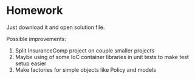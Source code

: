 # Homework

Just download it and open solution file.



Possible improvements:
  1. Split InsuranceComp project on couple smaller projects
  2. Maybe using of some IoC container libraries in unit tests to make test setup easier
  3. Make factories for simple objects like Policy and models
 
